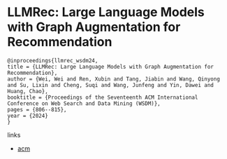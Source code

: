 # LLMRec: Large Language Models with Graph Augmentation for Recommendation

```
@inproceedings{llmrec_wsdm24,
title = {LLMRec: Large Language Models with Graph Augmentation for Recommendation},
author = {Wei, Wei and Ren, Xubin and Tang, Jiabin and Wang, Qinyong and Su, Lixin and Cheng, Suqi and Wang, Junfeng and Yin, Dawei and Huang, Chao},
booktitle = {Proceedings of the Seventeenth ACM International Conference on Web Search and Data Mining (WSDM)},
pages = {806--815},
year = {2024}
}
```

links
- [acm](https://dl.acm.org/doi/10.1145/3616855.3635853)
